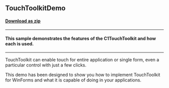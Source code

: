 ## TouchToolkitDemo
#### [Download as zip](https://grapecity.github.io/DownGit/#/home?url=https://github.com/GrapeCity/ComponentOne-WinForms-Samples/tree/master/NetFramework\WinForms\CS\TouchDemo)
____
#### This sample demonstrates the features of the C1TouchToolkit and how each is used.
____
TouchToolkit can enable touch for entire application  or single form, even a particular control with just a few clicks.

This demo has been designed to show you how to implement TouchToolkit for WinForms and what it is capable of doing in your applications.
